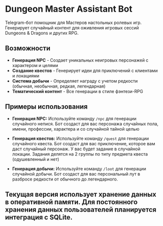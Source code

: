 # Dungeon Master Assistant Bot

Telegram-бот помощник для Мастеров настольных ролевых игр. Генерирует случайный контент для оживления игровых сессий Dungeons & Dragons и других RPG.

## Возможности

- **Генерация NPC** - Создает уникальных неигровых персонажей с характером и целями
- **Создание квестов** - Генерирует идеи для приключений с клиентами и локациями
- **Система добычи** - Определяет награду с учетом редкости (обычная, необычная, редкая, легендарная)
- **Тематический контент** - Все генерации в стиле фэнтези-RPG

## Примеры использования

- **Генерация NPC:**
  Используйте команду `/npc` для генерации случайного непися. Бот создаст для вас персонажа случайных пола, имени, профессии, характера и со случайной тайной целью
  
- **Генерация квестов:**
  Используйте команду `/quest` для генерации случайного квеста. Бот создаст для вас приключение, которое вам даст случайный персонаж. У вас будет задание в случайной локации. Задания делятся на 2 группы по типу предмета квеста (одушевленный и нет)
  
- **Генерация добычи:**
  Используйте команду `/loot` для генерации случайной добычи. Бот создаст для вас персональный лут в разбросе редкости от обычного до легендарного.

## Текущая версия использует хранение данных в оперативной памяти. Для постоянного хранения данных пользователей планируется интеграция с SQLite.
